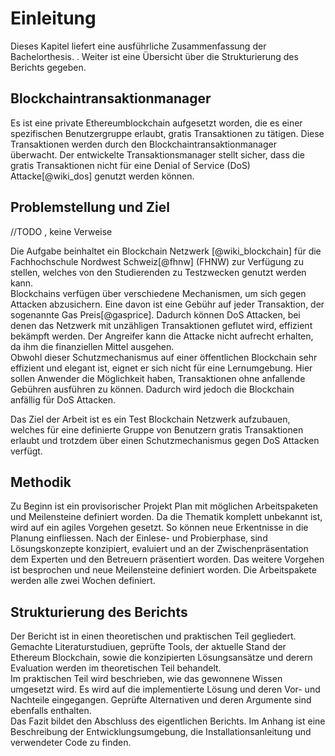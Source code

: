 # Einleitung

Dieses Kapitel liefert eine ausführliche Zusammenfassung der Bachelorthesis. . Weiter ist
eine Übersicht über die Strukturierung des Berichts gegeben. 

## Blockchaintransaktionmanager

Es ist eine private Ethereumblockchain aufgesetzt worden, die es einer
spezifischen Benutzergruppe erlaubt, gratis Transaktionen zu tätigen. Diese
Transaktionen werden durch den Blockchaintransaktionmanager überwacht. Der
entwickelte Transaktionsmanager stellt sicher, dass die gratis Transaktionen
nicht für eine Denial of Service (DoS) Attacke[@wiki_dos] genutzt werden können.

## Problemstellung und Ziel

//TODO , keine Verweise

Die Aufgabe beinhaltet ein Blockchain Netzwerk [@wiki_blockchain] für die
Fachhochschule Nordwest Schweiz[@fhnw] (FHNW) zur Verfügung zu stellen, welches
von den Studierenden zu Testzwecken genutzt werden kann.\
Blockchains verfügen über verschiedene Mechanismen, um sich gegen Attacken
abzusichern. Eine davon ist eine Gebühr auf jeder Transaktion, der sogenannte
Gas Preis[@gasprice]. Dadurch können DoS Attacken, bei denen das Netzwerk mit unzähligen
Transaktionen geflutet wird, effizient bekämpft werden. Der Angreifer kann die
Attacke nicht aufrecht erhalten, da ihm die finanziellen Mittel ausgehen.\
Obwohl dieser Schutzmechanismus auf einer öffentlichen Blockchain sehr effizient
und elegant ist, eignet er sich nicht für eine Lernumgebung. Hier sollen
Anwender die Möglichkeit haben, Transaktionen ohne anfallende Gebühren ausführen
zu können. Dadurch wird jedoch die Blockchain anfällig für DoS Attacken. 

Das Ziel der Arbeit ist es ein Test Blockchain Netzwerk aufzubauen, welches für
eine definierte Gruppe von Benutzern gratis Transaktionen erlaubt und trotzdem
über einen Schutzmechanismus gegen DoS Attacken verfügt.

## Methodik
 
Zu Beginn ist ein provisorischer Projekt Plan mit möglichen Arbeitspaketen und
Meilensteine definiert worden. Da die Thematik komplett unbekannt ist, wird auf ein
agiles Vorgehen gesetzt. So können neue Erkentnisse in die Planung
einfliessen. Nach der Einlese- und Probierphase, sind Lösungskonzepte
konzipiert, evaluiert und an der Zwischenpräsentation dem Experten und den
Betreuern präsentiert worden. Das weitere Vorgehen ist besprochen und neue
Meilensteine definiert worden. Die Arbeitspakete werden alle zwei Wochen definiert.

## Strukturierung des Berichts

 Der Bericht ist in einen theoretischen und praktischen Teil gegliedert.
 Gemachte Literaturstudiuen, geprüfte Tools, der aktuelle Stand der Ethereum
 Blockchain, sowie die konzipierten Lösungsansätze und derern Evaluation werden
 im theoretischen Teil behandelt.\
 Im praktischen Teil wird beschrieben, wie das gewonnene Wissen umgesetzt wird.
 Es wird auf die implementierte Lösung und deren Vor- und Nachteile eingegangen.
 Geprüfte Alternativen und deren Argumente sind ebenfalls enthalten.\
 Das Fazit bildet den Abschluss des eigentlichen Berichts. Im Anhang ist eine
 Beschreibung der Entwicklungsumgebung, die Installationsanleitung und
 verwendeter Code zu finden. 

